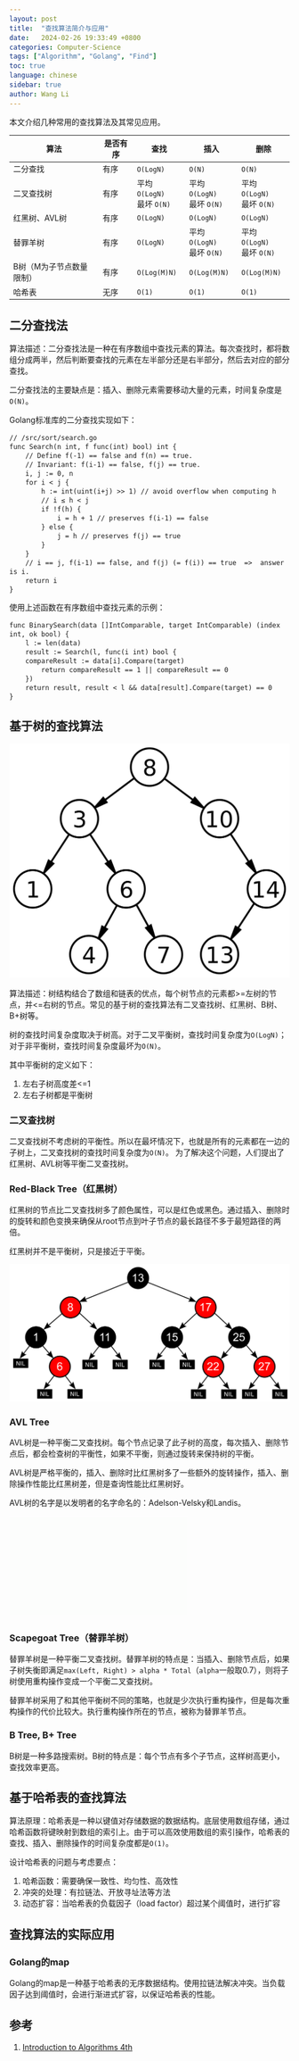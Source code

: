 ```yaml
---
layout: post
title:  "查找算法简介与应用"
date:   2024-02-26 19:33:49 +0800
categories: Computer-Science
tags: ["Algorithm", "Golang", "Find"]
toc: true
language: chinese
sidebar: true
author: Wang Li
---
```


本文介绍几种常用的查找算法及其常见应用。

| 算法          | 是否有序 | 查找                         | 插入                    | 删除        | 
|-------------|------|----------------------------|-----------------------|-----------|
| 二分查找       | 有序   | `O(LogN)`                  | `O(N)`                | `O(N)`    | 
| 二叉查找树     | 有序   | 平均 `O(LogN)`<br/>最坏 `O(N)` | 平均 `O(LogN)`<br/>最坏 `O(N)` | 平均 `O(LogN)`<br/>最坏 `O(N)` |
| 红黑树、AVL树   | 有序   | `O(LogN)`                  | `O(LogN)`             | `O(LogN)` |
| 替罪羊树       | 有序   | `O(LogN)`              | 平均 `O(LogN)`<br/>最坏 `O(N)`        | 平均 `O(LogN)`<br/>最坏 `O(N)` |
| B树（M为子节点数量限制）| 有序   | `O(Log(M)N)`           | `O(Log(M)N)`               | `O(Log(M)N)` |
| 哈希表       | 无序   | `O(1)`                 | `O(1)`                  | `O(1)`    |


## 二分查找法

算法描述：二分查找法是一种在有序数组中查找元素的算法。每次查找时，都将数组分成两半，然后判断要查找的元素在左半部分还是右半部分，然后去对应的部分查找。

二分查找法的主要缺点是：插入、删除元素需要移动大量的元素，时间复杂度是`O(N)`。

Golang标准库的二分查找实现如下：
```golang
// /src/sort/search.go
func Search(n int, f func(int) bool) int {
	// Define f(-1) == false and f(n) == true.
	// Invariant: f(i-1) == false, f(j) == true.
	i, j := 0, n
	for i < j {
		h := int(uint(i+j) >> 1) // avoid overflow when computing h
		// i ≤ h < j
		if !f(h) {
			i = h + 1 // preserves f(i-1) == false
		} else {
			j = h // preserves f(j) == true
		}
	}
	// i == j, f(i-1) == false, and f(j) (= f(i)) == true  =>  answer is i.
	return i
}
```

使用上述函数在有序数组中查找元素的示例：
```golang
func BinarySearch(data []IntComparable, target IntComparable) (index int, ok bool) {
    l := len(data)
    result := Search(l, func(i int) bool {
    compareResult := data[i].Compare(target)
        return compareResult == 1 || compareResult == 0
    })
	return result, result < l && data[result].Compare(target) == 0
}
```

## 基于树的查找算法

<img class="middle-image" src="/assets/image/20240226-find/binary_search_tree.png" />

算法描述：树结构结合了数组和链表的优点，每个树节点的元素都>=左树的节点，并<=右树的节点。常见的基于树的查找算法有二叉查找树、红黑树、B树、B+树等。

树的查找时间复杂度取决于树高。对于二叉平衡树，查找时间复杂度为`O(LogN)`；对于非平衡树，查找时间复杂度最坏为`O(N)`。

其中平衡树的定义如下：
1. 左右子树高度差<=1
2. 左右子树都是平衡树

### 二叉查找树

二叉查找树不考虑树的平衡性。所以在最坏情况下，也就是所有的元素都在一边的子树上，二叉查找树的查找时间复杂度为`O(N)`。 为了解决这个问题，人们提出了红黑树、AVL树等平衡二叉查找树。

### Red-Black Tree（红黑树）

红黑树的节点比二叉查找树多了颜色属性，可以是红色或黑色。通过插入、删除时的旋转和颜色变换来确保从root节点到叶子节点的最长路径不多于最短路径的两倍。

红黑树并不是平衡树，只是接近于平衡。

<img class="middle-image" src="/assets/image/20240226-find/red_black_tree.png" />

### AVL Tree

AVL树是一种平衡二叉查找树。每个节点记录了此子树的高度，每次插入、删除节点后，都会检查树的平衡性，如果不平衡，则通过旋转来保持树的平衡。

AVL树是严格平衡的，插入、删除时比红黑树多了一些额外的旋转操作，插入、删除操作性能比红黑树差，但是查询性能比红黑树好。

AVL树的名字是以发明者的名字命名的：Adelson-Velsky和Landis。

<img class="middle-image" src="/assets/image/20240226-find/avl_tree.gif" />

### Scapegoat Tree（替罪羊树）

替罪羊树是一种平衡二叉查找树。替罪羊树的特点是：当插入、删除节点后，如果子树失衡即满足`max(Left, Right) > alpha * Total`（`alpha`一般取0.7），则将子树使用重构操作变成一个平衡二叉查找树。

替罪羊树采用了和其他平衡树不同的策略，也就是少次执行重构操作，但是每次重构操作的代价比较大。执行重构操作所在的节点，被称为替罪羊节点。

### B Tree, B+ Tree

B树是一种多路搜索树。B树的特点是：每个节点有多个子节点，这样树高更小，查找效率更高。

## 基于哈希表的查找算法

算法原理：哈希表是一种以键值对存储数据的数据结构。底层使用数组存储，通过哈希函数将键映射到数组的索引上。由于可以高效使用数组的索引操作，哈希表的查找、插入、删除操作的时间复杂度都是`O(1)`。

设计哈希表的问题与考虑要点：
1. 哈希函数：需要确保一致性、均匀性、高效性
2. 冲突的处理：有拉链法、开放寻址法等方法
3. 动态扩容：当哈希表的负载因子（load factor）超过某个阈值时，进行扩容

## 查找算法的实际应用

### Golang的map

Golang的map是一种基于哈希表的无序数据结构。使用拉链法解决冲突。当负载因子达到阈值时，会进行渐进式扩容，以保证哈希表的性能。

## 参考

1. [Introduction to Algorithms 4th](https://dl.ebooksworld.ir/books/Introduction.to.Algorithms.4th.Leiserson.Stein.Rivest.Cormen.MIT.Press.9780262046305.EBooksWorld.ir.pdf)
